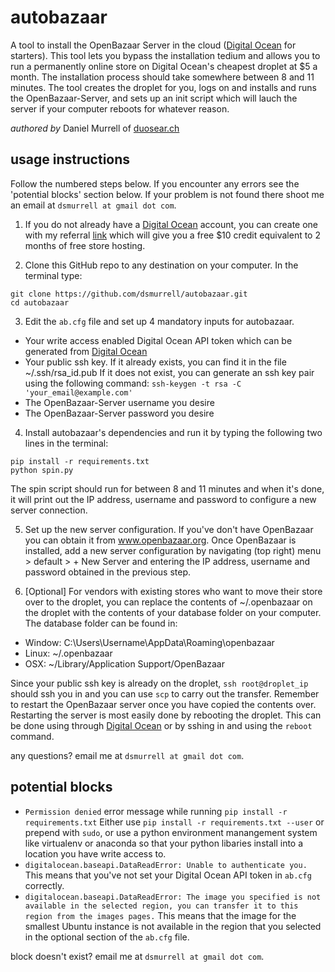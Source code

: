 # autobazaar

A tool to install the OpenBazaar Server in the cloud ([Digital Ocean](https://m.do.co/c/ae523dc7d5e4) for starters). This tool lets you bypass the installation tedium and allows you to run a permanently online store on Digital Ocean's cheapest droplet at $5 a month. The installation process should take somewhere between 8 and 11 minutes. The tool creates the droplet for you, logs on and installs and runs the OpenBazaar-Server, and sets up an init script which will lauch the server if your computer reboots for whatever reason.

*authored by* Daniel Murrell of [duosear.ch](https://duosear.ch)

## usage instructions

Follow the numbered steps below. If you encounter any errors see the 'potential blocks' section below. If your problem is not found there shoot me an email at `dsmurrell at gmail dot com`.

1. If you do not already have a [Digital Ocean](https://m.do.co/c/ae523dc7d5e4) account, you can create one with my referral [link](https://m.do.co/c/ae523dc7d5e4) which will give you a free $10 credit equivalent to 2 months of free store hosting.

2. Clone this GitHub repo to any destination on your computer. In the terminal type:
  ```
  git clone https://github.com/dsmurrell/autobazaar.git
  cd autobazaar
  ```

3. Edit the `ab.cfg` file and set up 4 mandatory inputs for autobazaar. 
  - Your write access enabled Digital Ocean API token which can be generated from [Digital Ocean](https://cloud.digitalocean.com/settings/api/tokens)
  - Your public ssh key. If it already exists, you can find it in the file ~/.ssh/rsa_id.pub If it does not exist, you can generate an ssh key pair using the following command: `ssh-keygen -t rsa -C 'your_email@example.com'`
  - The OpenBazaar-Server username you desire
  - The OpenBazaar-Server password you desire

4. Install autobazaar's dependencies and run it by typing the following two lines in the terminal:
  ```
  pip install -r requirements.txt
  python spin.py
  ```
  The spin script should run for between 8 and 11 minutes and when it's done, it will print out the IP address, username and password to configure a new server connection.
  
5. Set up the new server configuration. If you've don't have OpenBazaar you can obtain it from www.openbazaar.org. Once OpenBazaar is installed, add a new server configuration by navigating (top right) menu > default > + New Server and entering the IP address, username and password obtained in the previous step.

6. [Optional] For vendors with existing stores who want to move their store over to the droplet, you can replace the contents of ~/.openbazaar on the droplet with the contents of your database folder on your computer. The database folder can be found in:
  - Window: C:\Users\Username\AppData\Roaming\openbazaar 
  - Linux: ~/.openbazaar
  - OSX: ~/Library/Application Support/OpenBazaar

  Since your public ssh key is already on the droplet, `ssh root@droplet_ip` should ssh you in and you can use `scp` to carry out the transfer. Remember to restart the OpenBazaar server once you have copied the contents over. Restarting the server is most easily done by rebooting the droplet. This can be done using through [Digital Ocean](https://m.do.co/c/ae523dc7d5e4) or by sshing in and using the `reboot` command.

any questions? email me at `dsmurrell at gmail dot com`. 

## potential blocks

- `Permission denied` error message while running `pip install -r requirements.txt`
  Either use `pip install -r requirements.txt --user` or prepend with `sudo`, or use a python environment manangement system like virtualenv or anaconda so that your python libaries install into a location you have write access to.
- `digitalocean.baseapi.DataReadError: Unable to authenticate you.`
  This means that you've not set your Digital Ocean API token in `ab.cfg` correctly.
- `digitalocean.baseapi.DataReadError: The image you specified is not available in the selected region, you can transfer it to this region from the images pages.`
  This means that the image for the smallest Ubuntu instance is not available in the region that you selected in the optional section of the `ab.cfg` file.

block doesn't exist? email me at `dsmurrell at gmail dot com`.

